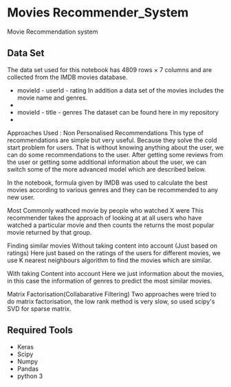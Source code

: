 # Movies Recommender_System
Movie Recommendation system
## Data Set
The data set used for this notebook has 4809 rows × 7 columns and are collected from the IMDB movies database.

- movieId - userId - rating
In addition a data set of the movies includes the movie name and genres.
- 
- movieId - title - genres
The dataset can be found here in my repository
- 
Approaches Used :
Non Personalised Recommendations
This type of recommendations are simple but very useful. Because they solve the cold start problem for users. That is without knowing anything about the user, we can do some recommendations to the user. After getting some reviews from the user or getting some additional information about the user, we can switch some of the more advanced model which are described below.

In the notebook, formula given by IMDB was used to calculate the best movies according to various genres and they can be recommended to any new user.

Most Commonly wathced movie by people who watched X were
This recommender takes the approach of looking at at all users who have watched a particular movie and then counts the returns the most popular movie returned by that group.

Finding similar movies
Without taking content into account (Just based on ratings)
Here just based on the ratings of the users for different movies, we use K nearest neighbours algorithm to find the movies which are similar.

With taking Content into account
Here we just information about the movies, in this case the information of genres to predict the most similar movies.

Matrix Factorisation(Collabarative Filtering)
Two approaches were tried to do matrix factorisation, the low rank method is very slow, so used scipy's SVD for sparse matrix.

Required Tools
- 
- Keras
- Scipy
- Numpy
- Pandas
- python 3
